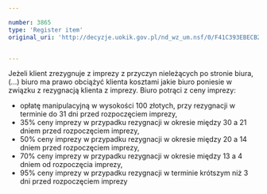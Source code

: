 ```yaml
---

number: 3865
type: 'Register item'
original_uri: 'http://decyzje.uokik.gov.pl/nd_wz_um.nsf/0/F41C393EBECB289CC1257AA20027B362?OpenDocument'


---
```


Jeżeli klient zrezygnuje z imprezy z przyczyn nieleżących po stronie biura, (...) biuro ma prawo obciążyć klienta kosztami jakie biuro poniesie w związku z rezygnacją klienta z imprezy. Biuro potrąci z ceny imprezy:
- opłatę manipulacyjną w wysokości 100 złotych, przy rezygnacji w terminie do 31 dni przed rozpoczęciem imprezy,  
- 35% ceny imprezy w przypadku rezygnacji w okresie między 30 a 21 dniem przed rozpoczęciem imprezy, 
- 50% ceny imprezy w przypadku rezygnacji w okresie między 20 a 14 dniem przed rozpoczęciem imprezy, 
- 70% ceny imprezy w przypadku rezygnacji w okresie między 13 a 4 dniem od rozpoczęcia imprezy, 
- 95% ceny imprezy w przypadku rezygnacji w terminie krótszym niż 3 dni przed rozpoczęciem imprezy
